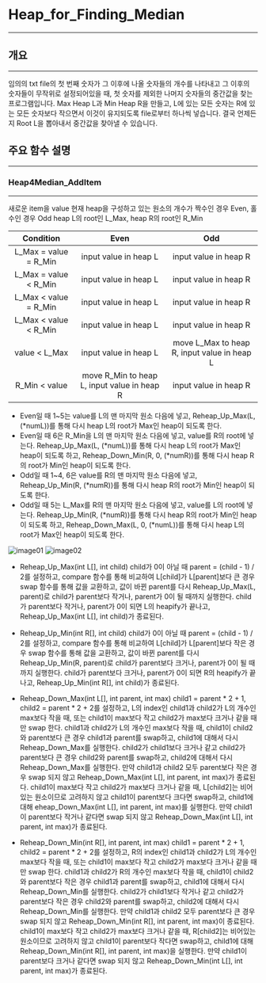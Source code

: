 # Heap_for_Finding_Median
-------------------------
## 개요
------
임의의 txt file의 첫 번째 숫자가 그 이후에 나올 숫자들의 개수를 나타내고 그 이후의 숫자들이 무작위로 설정되어있을 때, 첫 숫자를 제외한 나머지 숫자들의 중간값을 찾는 프로그램입니다.
Max Heap L과 Min Heap R을 만들고, L에 있는 모든 숫자는 R에 있는 모든 숫자보다 작으면서 이것이 유지되도록 file로부터 하나씩 넣습니다.
결국 언제든지 Root L을 뽑아내서 중간값을 찾아낼 수 있습니다.

## 주요 함수 설명
-------------
### Heap4Median_AddItem
-----------------------
새로운 item을 value
현재 heap을 구성하고 있는 원소의 개수가 짝수인 경우 Even, 홀수인 경우 Odd
heap L의 root인 L_Max, heap R의 root인 R_Min

 Condition			   | Even				   | Odd
 :-------------------: | :-------------------: | :-------------------:
 L_Max = value = R_Min | input value in heap L | input value in heap R
 L_Max = value < R_Min | input value in heap L | input value in heap R
 L_Max < value = R_Min | input value in heap L | input value in heap R
 L_Max < value < R_Min | input value in heap L | input value in heap R
 value < L_Max		   | input value in heap L | move L_Max to heap R, input value in heap L
 R_Min < value		   | move R_Min to heap L, input value in heap R | input value in heap R
 
- Even일 때 1~5는 value를 L의 맨 마지막 원소 다음에 넣고, Reheap_Up_Max(L, (*numL))를 통해 다시 heap L의 root가 Max인 heap이 되도록 한다.
- Even일 때 6은 R_Min을 L의 맨 마지막 원소 다음에 넣고, value를 R의 root에 넣는다. Reheap_Up_Max(L, (*numL))를 통해 다시 heap L의 root가 Max인 heap이 되도록 하고, Reheap_Down_Min(R, 0, (*numR))를 통해 다시 heap R의 root가 Min인 heap이 되도록 한다.
- Odd일 때 1~4, 6은 value를 R의 맨 마지막 원소 다음에 넣고, Reheap_Up_Min(R, (*numR))를 통해 다시 heap R의 root가 Min인 heap이 되도록 한다.
- Odd일 때 5는 L_Max를 R의 맨 마지막 원소 다음에 넣고, value를 L의 root에 넣는다. Reheap_Up_Min(R, (*numR))를 통해 다시 heap R의 root가 Min인 heap이 되도록 하고, Reheap_Down_Max(L, 0, (*numL))를 통해 다시 heap L의 root가 Max인 heap이 되도록 한다.

![image01](https://user-images.githubusercontent.com/44752186/48952699-7311c280-ef86-11e8-8929-46355456d4e5.png)
![image02](https://user-images.githubusercontent.com/44752186/48952708-7dcc5780-ef86-11e8-9e5d-d063956b24f5.png)

- Reheap_Up_Max(int L[], int child)
child가 0이 아닐 때 parent = (child - 1) / 2를 설정하고, compare 함수를 통해 비교하여 L[child]가 L[parent]보다 큰 경우 swap 함수를 통해 값을 교환하고, 값이 바뀐 parent를 다시 Reheap_Up_Max(L, parent)로 child가 parent보다 작거나, parent가 0이 될 때까지 실행한다. child가 parent보다 작거나, parent가 0이 되면 L의 heapify가 끝나고, Reheap_Up_Max(int L[], int child)가 종료된다.

- Reheap_Up_Min(int R[], int child)
child가 0이 아닐 때 parent = (child - 1) / 2를 설정하고, compare 함수를 통해 비교하여 L[child]가 L[parent]보다 작은 경우 swap 함수를 통해 값을 교환하고, 값이 바뀐 parent를 다시 Reheap_Up_Min(R, parent)로 child가 parent보다 크거나, parent가 0이 될 때까지 실행한다. child가 parent보다 크거나, parent가 0이 되면 R의 heapify가 끝나고, Reheap_Up_Min(int R[], int child)가 종료된다.

- Reheap_Down_Max(int L[], int parent, int max)
child1 = parent * 2 + 1, child2 = parent * 2 + 2를 설정하고, L의 index인 child1과 child2가 L의 개수인 max보다 작을 때, 또는 child1이 max보다 작고 child2가 max보다 크거나 같을 때만 swap 한다.
child1과 child2가 L의 개수인 max보다 작을 때, child1이 child2와 parent보다 큰 경우 child1과 parent를 swap하고, child1에 대해서 다시 Reheap_Down_Max를 실행한다. child2가 child1보다 크거나 같고 child2가 parent보다 큰 경우 child2와 parent를 swap하고, child2에 대해서 다시 Reheap_Down_Max를 실행한다. 만약 child1과 child2 모두 parent보다 작은 경우 swap 되지 않고 Reheap_Down_Max(int L[], int parent, int max)가 종료된다.
child1이 max보다 작고 child2가 max보다 크거나 같을 때, L[child2]는 비어있는 원소이므로 고려하지 않고 child1이 parent보다 크다면 swap하고, child1에 대해 eheap_Down_Max(int L[], int parent, int max)를 실행한다. 만약 child1이 parent보다 작거나 같다면 swap 되지 않고 Reheap_Down_Max(int L[], int parent, int max)가 종료된다.

- Reheap_Down_Min(int R[], int parent, int max)
child1 = parent * 2 + 1, child2 = parent * 2 + 2를 설정하고, R의 index인 child1과 child2가 L의 개수인 max보다 작을 때, 또는 child1이 max보다 작고 child2가 max보다 크거나 같을 때만 swap 한다.
child1과 child2가 R의 개수인 max보다 작을 때, child1이 child2와 parent보다 작은 경우 child1과 parent를 swap하고, child1에 대해서 다시 Reheap_Down_Min를 실행한다. child2가 child1보다 작거나 같고 child2가 parent보다 작은 경우 child2와 parent를 swap하고, child2에 대해서 다시 Reheap_Down_Min를 실행한다. 만약 child1과 child2 모두 parent보다 큰 경우 swap 되지 않고 Reheap_Down_Min(int R[], int parent, int max)이 종료된다.
child1이 max보다 작고 child2가 max보다 크거나 같을 때, R[child2]는 비어있는 원소이므로 고려하지 않고 child1이 parent보다 작다면 swap하고, child1에 대해 Reheap_Down_Min(int R[], int parent, int max)을 실행한다. 만약 child1이 parent보다 크거나 같다면 swap 되지 않고 Reheap_Down_Min(int L[], int parent, int max)가 종료된다.

